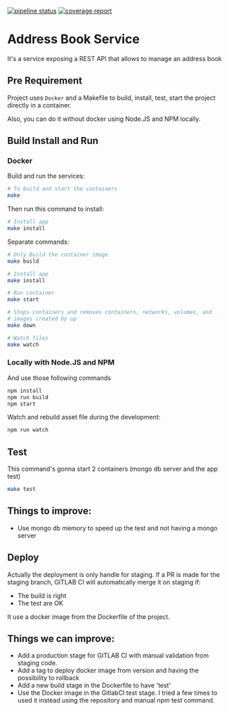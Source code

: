 [![pipeline status](https://gitlab.com/vschoener/addressbook/badges/master/pipeline.svg)](https://gitlab.com/vschoener/addressbook/commits/master) [![coverage report](https://gitlab.com/vschoener/addressbook/badges/master/coverage.svg)](https://gitlab.com/vschoener/addressbook/commits/master)

# Address Book Service

It's a service exposing a REST API that allows to manage an address book

## Pre Requirement

Project uses `Docker` and a Makefile to build, install, test, start the project directly in a container.

Also, you can do it without docker using Node.JS and NPM locally.


## Build Install and Run

### Docker

Build and run the services:
```bash
# To build and start the containers
make 
```

Then run this command to install:
```bash
# Install app
make install
```

Separate commands:
```bash
# Only Build the container image
make build

# Install app
make install

# Run container
make start

# Stops containers and removes containers, networks, volumes, and
# images created by up
make down

# Watch files
make watch
```

### Locally with Node.JS and NPM
And use those following commands
```bash
npm install
npm run build
npm start
```

Watch and rebuild asset file during the development:
```bash
npm run watch
```

## Test

This command's gonna start 2 containers (mongo db server and the app test)
```bash
make test
```

Things to improve:
------------------
- Use mongo db memory to speed up the test and not having a mongo server

## Deploy

Actually the deployment is only handle for staging. If a PR is made for
the staging branch, GITLAB CI will automatically merge it on staging if:
- The build is right
- The test are OK

It use a docker image from the Dockerfile of the project.

Things we can improve:
----------------------
- Add a production stage for GITLAB CI with manual validation from staging code.
- Add a tag to deploy docker image from version and having the possibility to rollback
- Add a new build stage in the Dockerfile to have 'test'
- Use the Docker image in the GitlabCI test stage. I tried a few times to used it instead using the repository and manual npm test command.
